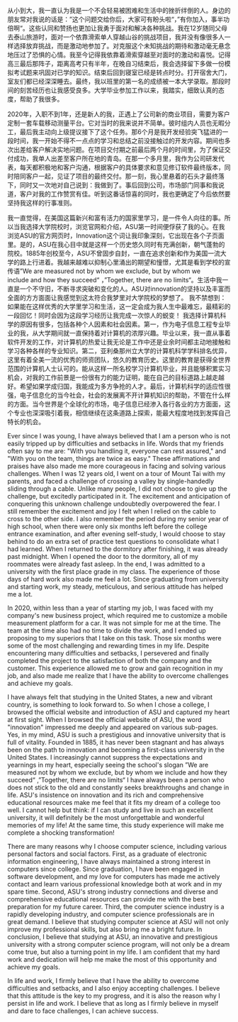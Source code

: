 从小到大，我一直认为我是一个不会轻易被困难和生活中的挫折绊倒的人。身边的朋友常对我说的话是：”这个问题交给你后，大家可有盼头啦“，”有你加入，事半功倍啊“。这些认同和赞扬也更加让我勇于面对和解决各种挑战。我在12岁随同父母去泰山旅游时，面对一个依靠滑索单人穿越山谷的挑战项目，我并没有像很多人一样选择放弃挑战，而是激动地参加了。对克服这个未知挑战的期待和激动毫无悬念地压过了恐惧的心情。我至今记得我依靠着滑索穿越至对面时的激动和喜悦。记得高三最后那阵子，距离高考只有半年，在晚自习结束后，我会选择留下多做一份模拟考试题来巩固对已学的知识。结束后回到寝室已经是转点时分。打开宿舍大门，室友们都已经深深睡去。最终，我以班里的第一名的成绩被一本大学录取。那段时间的刻苦经历也让我感受良多。大学毕业参加工作以来，我踏实，细致认真的态度，帮助了我很多。

2020年，入职不到1年，还是新人的我，正遇上了公司新的商业项目，需要为客户定制一套车载移动测量平台。它对当时的我来说并不简单。彼时组内人员也无暇分工，最后我主动向上级提议接下了这个任务。那6个月是我开发经验突飞猛进的一段时间，我一开始不得不一点点的学习和总结之前没接触过的开发内容。期间也多次出差给客户解决实地问题。在项目交付期之前最后两个月的时间里，为了保证交付成功，我单人出差至客户所在地的青岛。在那一个多月里，我作为公司研发代表，每天都积极地和客户沟通，根据客户的具体要求和意见修订软件最终版本，同时陪同客户一起，见证了项目的最终交付。那一刻，我心里悬着的石头才最终落下，同时又一次地对自己说到：我做到了。事后回到公司，市场部门同事和我说道，客户对我的工作赞赏有佳。听到这番话惊喜的同时，我也更确定了今后依然要坚持我这样的行事准则。

我一直觉得，在美国这篇新兴和富有活力的国家里学习，是一件令人向往的事。所以当我选择大学院校时，浏览官网和介绍，ASU第一时间便俘获了我的心。在我浏览ASU的官方网页时，Innovation这个词让我印象深刻，它出现在各个子页面里。是的，ASU在我心目中就是这样一个历史悠久同时有充满创新，朝气蓬勃的院校。1885年创校至今，ASU不曾固步自封，一直在追求创新和作为美国一流大学的路上行进着。我越来越难以抑制心里涌出的期望和憧憬，尤其是看到学校的宣传语”We are measured not by whom we exclude, but by whom we include and how they succeed“ ，”Together, there are no limits“。生活中我一直是一个不守旧，不断寻求突破和变化的人。ASU对innovation的坚持以及丰富而全面的方方面面让我感觉到这太符合我梦里对大学院校的梦想了。 我不禁想到：如果能在这样优秀的大学里学习和生活，这一定会成为我人生中最难忘，最精彩的一段回忆！同时会因为这段学习经历让我完成一次惊人的蜕变！
我选择计算机科学的原因有很多，包括各种个人因素和社会因素。第一，作为电子信息工程专业毕业的我，从大学期间就一直保持着对计算机的浓厚兴趣。毕业以来，我一直从事着软件开发的工作，对计算机的热爱让我无论是工作中还是业余时间都主动地接触和学习各种各样的专业知识。第二，亚利桑那州立大学的计算机科学学科排名优异，这里有着全美一流的优秀的师资团队，悠久的教育历史。这里的教育是获得全世界范围的计算机人士认可的。能从这样一所名校学习计算机毕业，并且能够积累实习机会，对我的工作前景是一份很有力的能力证明，能在自己的目标道路上越走越好。希望如果学成归国，我能成为多方争抢的人才。最后，计算机科学的适应性很强，电子信息化的当今社会，社会的发展离不开计算机知识的帮助，不管在什么样的方面。当今世界是个全球化的市场，电子信息已经渗入各行各业的方方面面，这个专业也深深吸引着我，相信继续在这条道路上探索，能最大程度地找到发挥自己特长的机会。

Ever since I was young, I have always believed that I am a person who is not easily tripped up by difficulties and setbacks in life. Words that my friends often say to me are: "With you handling it, everyone can rest assured," and "With you on the team, things are twice as easy." These affirmations and praises have also made me more courageous in facing and solving various challenges. When I was 12 years old, I went on a tour of Mount Tai with my parents, and faced a challenge of crossing a valley by single-handedly sliding through a cable. Unlike many people, I did not choose to give up the challenge, but excitedly participated in it. The excitement and anticipation of conquering this unknown challenge undoubtedly overpowered the fear. I still remember the excitement and joy I felt when I relied on the cable to cross to the other side. I also remember the period during my senior year of high school, when there were only six months left before the college entrance examination, and after evening self-study, I would choose to stay behind to do an extra set of practice test questions to consolidate what I had learned. When I returned to the dormitory after finishing, it was already past midnight. When I opened the door to the dormitory, all of my roommates were already fast asleep. In the end, I was admitted to a university with the first place grade in my class. The experience of those days of hard work also made me feel a lot. Since graduating from university and starting work, my steady, meticulous, and serious attitude has helped me a lot. 

In 2020, within less than a year of starting my job, I was faced with my company's new business project, which required me to customize a mobile measurement platform for a car. It was not simple for me at the time. The team at the time also had no time to divide the work, and I ended up proposing to my superiors that I take on this task. Those six months were some of the most challenging and rewarding times in my life. Despite encountering many difficulties and setbacks, I persevered and finally completed the project to the satisfaction of both the company and the customer. This experience allowed me to grow and gain recognition in my job, and also made me realize that I have the ability to overcome challenges and achieve my goals.

I have always felt that studying in the United States, a new and vibrant country, is something to look forward to. So when I chose a college, I browsed the official website and introduction of ASU and captured my heart at first sight. When I browsed the official website of ASU, the word "innovation" impressed me deeply and appeared on various sub-pages. Yes, in my mind, ASU is such a prestigious and innovative university that is full of vitality. Founded in 1885, it has never been stagnant and has always been on the path to innovation and becoming a first-class university in the United States. I increasingly cannot suppress the expectations and yearnings in my heart, especially seeing the school's slogan ”We are measured not by whom we exclude, but by whom we include and how they succeed“ ,”Together, there are no limits“ I have always been a person who does not stick to the old and constantly seeks breakthroughs and change in life. ASU's insistence on innovation and its rich and comprehensive educational resources make me feel that it fits my dream of a college too well. I cannot help but think: if I can study and live in such an excellent university, it will definitely be the most unforgettable and wonderful memories of my life! At the same time, this study experience will make me complete a shocking transformation! 

There are many reasons why I choose computer science, including various personal factors and social factors. First, as a graduate of electronic information engineering, I have always maintained a strong interest in computers since college. Since graduation, I have been engaged in software development, and my love for computers has made me actively contact and learn various professional knowledge both at work and in my spare time. Second, ASU's strong industry connections and diverse and comprehensive educational resources can provide me with the best preparation for my future career. Third, the computer science industry is a rapidly developing industry, and computer science professionals are in great demand. I believe that studying computer science at ASU will not only improve my professional skills, but also bring me a bright future. In conclusion, I believe that studying at ASU, an innovative and prestigious university with a strong computer science program, will not only be a dream come true, but also a turning point in my life. I am confident that my hard work and dedication will help me make the most of this opportunity and achieve my goals.

In life and work, I firmly believe that I have the ability to overcome difficulties and setbacks, and I also enjoy accepting challenges. I believe that this attitude is the key to my progress, and it is also the reason why I persist in life and work. I believe that as long as I firmly believe in myself and dare to face challenges, I can achieve success.